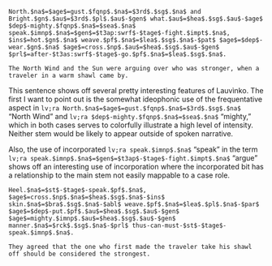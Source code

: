 ```
North.$na$=$age$=gust.$fqnp$.$na$=$3rd$.$sg$.$na$ and Bright.$gn$.$au$=$3rd$.$pl$.$au$-$gen$ what.$au$=$hea$.$sg$.$au$-$age$ $dep$-mighty.$fqnp$.$na$=$sea$.$na$ speak.$imnp$.$na$=$gen$=$t3ap:swrf$-$tage$-fight.$impt$.$na$, $ins$=hot.$gn$.$na$ weave.$pf$.$na$=$lea$.$sg$.$na$-$pat$ $age$=$dep$-wear.$gn$.$na$ $age$=cross.$np$.$au$=$hea$.$sg$.$au$-$gen$ $prl$=after-$t3as:swrf$-$tage$-go.$pf$.$na$=$lea$.$sg$.$na$.

The North Wind and the Sun were arguing over who was stronger, when a traveler in a warm shawl came by.
```

This sentence shows off several pretty interesting features of Lauvìnko. The
first I want to point out is the somewhat ideophonic use of the frequentative
aspect in `lv;ra North.$na$=$age$=gust.$fqnp$.$na$=$3rd$.$sg$.$na$` “North Wind”
and `lv;ra $dep$-mighty.$fqnp$.$na$=$sea$.$na$` “mighty,” which in both cases
serves to colorfully illustrate a high level of intensity. Neither stem would be
likely to appear outside of spoken narrative.

Also, the use of incorporated
`lv;ra speak.$imnp$.$na$` “speak” in the term
`lv;ra speak.$imnp$.$na$=$gen$=$t3ap$-$tage$-fight.$impt$.$na$` “argue” shows off an
interesting use of incorporation where the incorporated bit has a relationship
to the main stem not easily mappable to a case role.

```
Heel.$na$=$st$-$tage$-speak.$pf$.$na$, $age$=cross.$np$.$na$=$hea$.$sg$.$na$-$ins$ skin.$na$=$bra$.$sg$.$na$-$abl$ weave.$pf$.$na$=$lea$.$pl$.$na$-$par$ $age$=$dep$-put.$pf$.$au$=$hea$.$sg$.$au$-$gen$ $age$=mighty.$imnp$.$au$=$hea$.$sg$.$au$-$gen$ manner.$na$=$rck$.$sg$.$na$-$prl$ thus-can-must-$st$-$tage$-speak.$imnp$.$na$.

They agreed that the one who first made the traveler take his shawl off should be considered the strongest.
```
